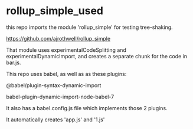 # rollup_simple_used

this repo imports the module 'rollup_simple' for testing tree-shaking.

https://github.com/ajrothwell/rollup_simple

That module uses experimentalCodeSplitting and experimentalDynamicImport, and creates a separate chunk for the code in bar.js.

This repo uses babel, as well as as these plugins:

@babel/plugin-syntax-dynamic-import

babel-plugin-dynamic-import-node-babel-7

It also has a babel.config.js file which implements those 2 plugins.

It automatically creates 'app.js' and '1.js'
